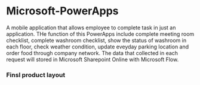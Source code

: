 # Microsoft-PowerApps
A mobile application that allows employee to complete task in just an application. THe function of this PowerApps include complete meeting room checklist, complete washroom checklist, show the status of washroom in each floor, check weather condition, update eveyday parking location and order food through company network. The data that collected in each request will stored in Microsoft Sharepoint Online with Microsoft Flow.

### Finsl product layout 
